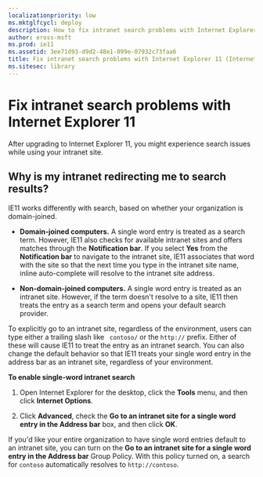 ```yaml
---
localizationpriority: low
ms.mktglfcycl: deploy
description: How to fix intranet search problems with Internet Explorer 11
author: eross-msft
ms.prod: ie11
ms.assetid: 3ee71d93-d9d2-48e1-899e-07932c73faa6
title: Fix intranet search problems with Internet Explorer 11 (Internet Explorer 11 for IT Pros)
ms.sitesec: library
---
```



# Fix intranet search problems with Internet Explorer 11
After upgrading to Internet Explorer 11, you might experience search issues while using your intranet site.

## Why is my intranet redirecting me to search results?
IE11 works differently with search, based on whether your organization is domain-joined.

-   **Domain-joined computers.** A single word entry is treated as a search term. However, IE11 also checks for available intranet sites and offers matches through the **Notification bar**. If you select **Yes** from the **Notification bar** to navigate to the intranet site, IE11 associates that word with the site so that the next time you type in the intranet site name, inline auto-complete will resolve to the intranet site address.

-   **Non-domain-joined computers.** A single word entry is treated as an intranet site. However, if the term doesn't resolve to a site, IE11 then treats the entry as a search term and opens your default search provider.

To explicitly go to an intranet site, regardless of the environment, users can type either a trailing slash like ` contoso/` or the `http://` prefix. Either of these will cause IE11 to treat the entry as an intranet search. You can also change the default behavior so that IE11 treats your single word entry in the address bar as an intranet site, regardless of your environment.

 **To enable single-word intranet search**

1.  Open Internet Explorer for the desktop, click the **Tools** menu, and then click **Internet Options**.

2.  Click **Advanced**, check the **Go to an intranet site for a single word entry in the Address bar** box, and then click **OK**.

If you'd like your entire organization to have single word entries default to an intranet site, you can turn on the **Go to an intranet site for a single word entry in the Address bar** Group Policy. With this policy turned on, a search for `contoso` automatically resolves to `http://contoso`.

 

 



